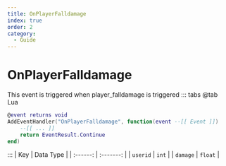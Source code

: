 ```yaml
---
title: OnPlayerFalldamage
index: true
order: 2
category:
  - Guide
---
```


# OnPlayerFalldamage
This event is triggered when player_falldamage is triggered
::: tabs
@tab Lua
```lua
@event returns void
AddEventHandler("OnPlayerFalldamage", function(event --[[ Event ]])
    --[[ ... ]]
    return EventResult.Continue
end)
```

:::
|    Key   | Data Type |
| :------: | :-------: |
| `userid` |   `int`   |
| `damage` |  `float`  |